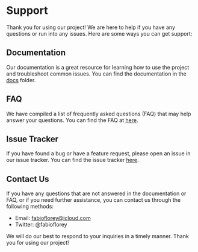 <!--
=============================================================================
Project
=============================================================================
SUPPORT
-----------------------------------------------------------------------------
Information on how to get support for the project.

:Authors: Fabio Craig Wimmer Florey <fabioflorey@icloud.com>
:Version: 0.0.1
:License: MIT-0
-->


# Support

Thank you for using our project! We are here to help if you have any questions or run into any issues. Here are some ways you can get support:

## Documentation

Our documentation is a great resource for learning how to use the project and troubleshoot common issues. You can find the documentation in the [docs][DOCUMENTS] folder.

## FAQ

We have compiled a list of frequently asked questions (FAQ) that may help answer your questions. You can find the FAQ at [here][FAQ].

## Issue Tracker

If you have found a bug or have a feature request, please open an issue in our issue tracker. You can find the issue tracker [here][ISSUE TRACKER].

## Contact Us

If you have any questions that are not answered in the documentation or FAQ, or if you need further assistance, you can contact us through the following methods:

- Email: fabioflorey@icloud.com
- Twitter: @fabioflorey

We will do our best to respond to your inquiries in a timely manner. Thank you for using our project!

<!------------------------------------  Hyperlinks ----------------------------------------->
[DOCUMENTS]: ../docs/
[FAQ]: FAQ.md
[ISSUE TRACKER]: ../../../../issues
